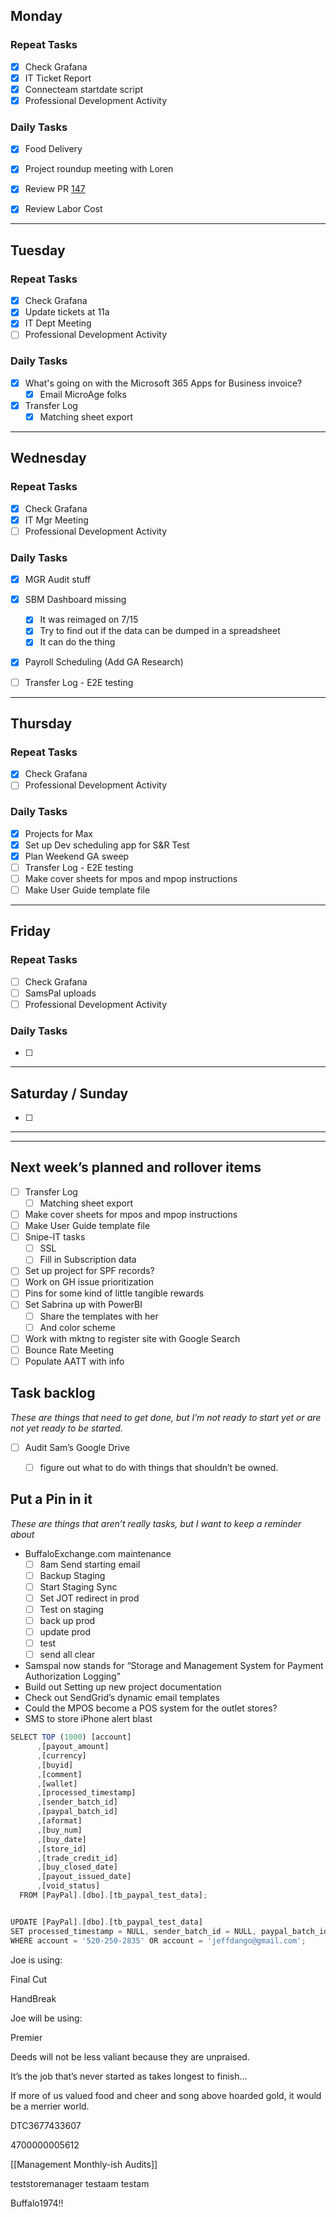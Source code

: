 
## Monday

### Repeat Tasks
- [x] Check Grafana
- [x] IT Ticket Report
- [x] Connecteam startdate script
- [x] Professional Development Activity
### Daily Tasks
- [x] Food Delivery
- [x] Project roundup meeting with Loren
- [x] Review PR [147](https://github.com/buffaloexchange/celeranttoolkit/pull/147)
- [x] Review Labor Cost

  
---
## Tuesday

### Repeat Tasks
- [x] Check Grafana
- [x] Update tickets at 11a
- [x] IT Dept Meeting
- [ ] Professional Development Activity
### Daily Tasks
- [x] What's going on with the Microsoft 365 Apps for Business invoice?
	- [x] Email MicroAge folks
- [x] Transfer Log
	- [x] Matching sheet export
---
## Wednesday

### Repeat Tasks
- [x] Check Grafana
- [x] IT Mgr Meeting
- [ ] Professional Development Activity
### Daily Tasks
- [x] MGR Audit stuff
- [x] SBM Dashboard missing
	- [x] It was reimaged on 7/15
	- [x] Try to find out if the data can be dumped in a spreadsheet
	- [x] It can do the thing
- [x] Payroll Scheduling (Add GA Research)
- [ ] Transfer Log - E2E testing



---
## Thursday

### Repeat Tasks
- [x] Check Grafana
- [ ] Professional Development Activity
### Daily Tasks
- [x] Projects for Max
- [x] Set up Dev scheduling app for S&R Test
- [x] Plan Weekend GA sweep
- [ ] Transfer Log - E2E testing
- [ ] Make cover sheets for mpos and mpop instructions
- [ ] Make User Guide template file

---
## Friday

### Repeat Tasks
- [ ] Check Grafana
- [ ] SamsPal uploads
- [ ] Professional Development Activity
### Daily Tasks
- [ ] 
  
---
## Saturday / Sunday
- [ ] 
  
---
---
## Next week’s planned and rollover items

- [ ] Transfer Log
	- [ ] Matching sheet export
- [ ] Make cover sheets for mpos and mpop instructions
- [ ] Make User Guide template file
- [ ] Snipe-IT tasks
	- [ ] SSL
	- [ ] Fill in Subscription data
- [ ] Set up project for SPF records?
- [ ] Work on GH issue prioritization
- [ ] Pins for some kind of little tangible rewards
- [ ] Set Sabrina up with PowerBI
    - [ ] Share the templates with her
    - [ ] And color scheme
- [ ] Work with mktng to register site with Google Search
- [ ] Bounce Rate Meeting
- [ ] Populate AATT with info

## Task backlog

_These are things that need to get done, but I’m not ready to start yet or are not yet ready to be started._

- [ ] Audit Sam’s Google Drive
    - [ ] figure out what to do with things that shouldn’t be owned.

  

## Put a Pin in it

_These are things that aren’t really tasks, but I want to keep a reminder about_

- BuffaloExchange.com maintenance
    - [ ] 8am Send starting email
    - [ ] Backup Staging
    - [ ] Start Staging Sync
    - [ ] Set JOT redirect in prod
    - [ ] Test on staging
    - [ ] back up prod
    - [ ] update prod
    - [ ] test
    - [ ] send all clear

- Samspal now stands for “Storage and Management System for Payment Authorization Logging”
- Build out Setting up new project documentation
- Check out SendGrid’s dynamic email templates
- Could the MPOS become a POS system for the outlet stores?
- SMS to store iPhone alert blast

  

  

```JavaScript
SELECT TOP (1000) [account]
      ,[payout_amount]
      ,[currency]
      ,[buyid]
      ,[comment]
      ,[wallet]
      ,[processed_timestamp]
      ,[sender_batch_id]
      ,[paypal_batch_id]
      ,[aformat]
      ,[buy_num]
      ,[buy_date]
      ,[store_id]
      ,[trade_credit_id]
      ,[buy_closed_date]
      ,[payout_issued_date]
      ,[void_status]
  FROM [PayPal].[dbo].[tb_paypal_test_data];


UPDATE [PayPal].[dbo].[tb_paypal_test_data]
SET processed_timestamp = NULL, sender_batch_id = NULL, paypal_batch_id = NULL
WHERE account = '520-250-2835' OR account = 'jeffdango@gmail.com';
```

Joe is using:

Final Cut

HandBreak

Joe will be using:

Premier

  

  

  

  

Deeds will not be less valiant because they are unpraised.

It’s the job that’s never started as takes longest to finish…

If more of us valued food and cheer and song above hoarded gold, it would be a merrier world.

  

  

DTC3677433607

4700000005612

  

[[Management Monthly-ish Audits]]


teststoremanager
testaam
testam

Buffalo1974!!